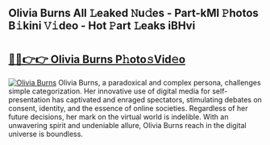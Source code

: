 ## Olivia Burns All 𝙻eaked 𝙽u𝚍es - Part-kMl 𝙿hotos B𝚒kini 𝚅𝚒deo - Hot 𝙿art 𝙻eaks iBHvi

# <h2><a href="http://ld02cjo.urlbe.top/?page=Olivia+Burns">🔗🔗👉👉 Olivia Burns P𝚑oto𝚜Vid𝚎o</a></h2>

[![Olivia Burns](https://i.imgur.com/eBuTRDB.gif)](http://ld02cjo.urlbe.top/?page=Olivia+Burns)
Olivia Burns, a paradoxical and complex persona, challenges simple categorization. Her innovative use of digital media for self-presentation has captivated and enraged spectators, stimulating debates on consent, identity, and the essence of online societies. Regardless of her future decisions, her mark on the virtual world is indelible. With an unwavering spirit and undeniable allure, Olivia Burns reach in the digital universe is boundless.
